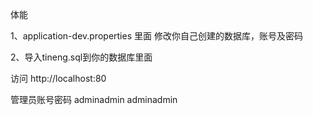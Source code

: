 体能

1、application-dev.properties 里面
修改你自己创建的数据库，账号及密码


2、导入tineng.sql到你的数据库里面


访问 http://localhost:80

管理员账号密码
adminadmin
adminadmin